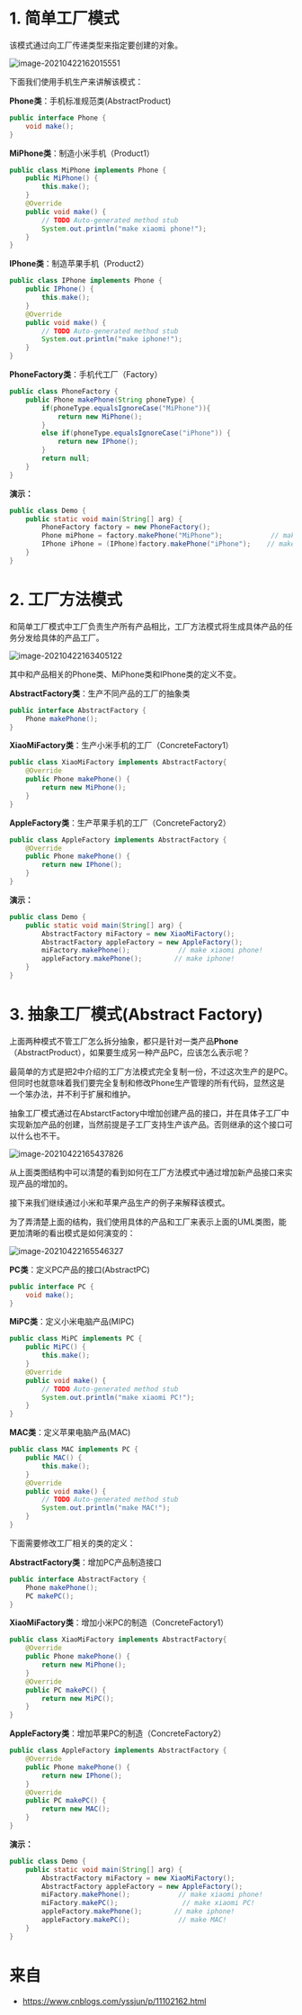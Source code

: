 # 1. 简单工厂模式

该模式通过向工厂传递类型来指定要创建的对象。

![image-20210422162015551](https://i.loli.net/2021/04/22/CgjyscAI6mO4pXM.png)

下面我们使用手机生产来讲解该模式：

**Phone类**：手机标准规范类(AbstractProduct)

```java
public interface Phone {
    void make();
}
```

 **MiPhone类**：制造小米手机（Product1）

```java
public class MiPhone implements Phone {
    public MiPhone() {
        this.make();
    }
    @Override
    public void make() {
        // TODO Auto-generated method stub
        System.out.println("make xiaomi phone!");
    }
}
```

**IPhone类**：制造苹果手机（Product2）

```java
public class IPhone implements Phone {
    public IPhone() {
        this.make();
    }
    @Override
    public void make() {
        // TODO Auto-generated method stub
        System.out.println("make iphone!");
    }
}
```

**PhoneFactory类**：手机代工厂（Factory）

```java
public class PhoneFactory {
    public Phone makePhone(String phoneType) {
        if(phoneType.equalsIgnoreCase("MiPhone")){
            return new MiPhone();
        }
        else if(phoneType.equalsIgnoreCase("iPhone")) {
            return new IPhone();
        }
        return null;
    }
}
```

 **演示：**

```java
public class Demo {
    public static void main(String[] arg) {
        PhoneFactory factory = new PhoneFactory();
        Phone miPhone = factory.makePhone("MiPhone");            // make xiaomi phone!
        IPhone iPhone = (IPhone)factory.makePhone("iPhone");    // make iphone!
    }
}
```

# 2. 工厂方法模式

和简单工厂模式中工厂负责生产所有产品相比，工厂方法模式将生成具体产品的任务分发给具体的产品工厂。

![image-20210422163405122](https://i.loli.net/2021/04/22/Qt5fpg9lhbAKwTN.png)

其中和产品相关的Phone类、MiPhone类和IPhone类的定义不变。

**AbstractFactory类**：生产不同产品的工厂的抽象类

```java
public interface AbstractFactory {
    Phone makePhone();
}
```

**XiaoMiFactory类**：生产小米手机的工厂（ConcreteFactory1）

```java
public class XiaoMiFactory implements AbstractFactory{
    @Override
    public Phone makePhone() {
        return new MiPhone();
    }
}
```

**AppleFactory类**：生产苹果手机的工厂（ConcreteFactory2）

```java
public class AppleFactory implements AbstractFactory {
    @Override
    public Phone makePhone() {
        return new IPhone();
    }
}
```

**演示：**

```java
public class Demo {
    public static void main(String[] arg) {
        AbstractFactory miFactory = new XiaoMiFactory();
        AbstractFactory appleFactory = new AppleFactory();
        miFactory.makePhone();            // make xiaomi phone!
        appleFactory.makePhone();        // make iphone!
    }
}
```

# 3. 抽象工厂模式(Abstract Factory)

上面两种模式不管工厂怎么拆分抽象，都只是针对一类产品**Phone**（AbstractProduct），如果要生成另一种产品PC，应该怎么表示呢？

最简单的方式是把2中介绍的工厂方法模式完全复制一份，不过这次生产的是PC。但同时也就意味着我们要完全复制和修改Phone生产管理的所有代码，显然这是一个笨办法，并不利于扩展和维护。

抽象工厂模式通过在AbstarctFactory中增加创建产品的接口，并在具体子工厂中实现新加产品的创建，当然前提是子工厂支持生产该产品。否则继承的这个接口可以什么也不干。

![image-20210422165437826](https://i.loli.net/2021/04/22/QYmjuHkr4lfqGNO.png)

从上面类图结构中可以清楚的看到如何在工厂方法模式中通过增加新产品接口来实现产品的增加的。

接下来我们继续通过小米和苹果产品生产的例子来解释该模式。

为了弄清楚上面的结构，我们使用具体的产品和工厂来表示上面的UML类图，能更加清晰的看出模式是如何演变的：

![image-20210422165546327](https://i.loli.net/2021/04/22/cBZbftWDuV7UKXy.png)

**PC类**：定义PC产品的接口(AbstractPC)

```java
public interface PC {
    void make();
}
```

**MiPC类**：定义小米电脑产品(MIPC)

```java
public class MiPC implements PC {
    public MiPC() {
        this.make();
    }
    @Override
    public void make() {
        // TODO Auto-generated method stub
        System.out.println("make xiaomi PC!");
    }
}
```

**MAC类**：定义苹果电脑产品(MAC)

```java
public class MAC implements PC {
    public MAC() {
        this.make();
    }
    @Override
    public void make() {
        // TODO Auto-generated method stub
        System.out.println("make MAC!");
    }
}
```

下面需要修改工厂相关的类的定义：

**AbstractFactory类**：增加PC产品制造接口

```java
public interface AbstractFactory {
    Phone makePhone();
    PC makePC();
}
```

**XiaoMiFactory类**：增加小米PC的制造（ConcreteFactory1）

```java
public class XiaoMiFactory implements AbstractFactory{
    @Override
    public Phone makePhone() {
        return new MiPhone();
    }
    @Override
    public PC makePC() {
        return new MiPC();
    }
}
```

**AppleFactory类**：增加苹果PC的制造（ConcreteFactory2）

```java
public class AppleFactory implements AbstractFactory {
    @Override
    public Phone makePhone() {
        return new IPhone();
    }
    @Override
    public PC makePC() {
        return new MAC();
    }
}
```

**演示：**

```java
public class Demo {
    public static void main(String[] arg) {
        AbstractFactory miFactory = new XiaoMiFactory();
        AbstractFactory appleFactory = new AppleFactory();
        miFactory.makePhone();            // make xiaomi phone!
        miFactory.makePC();                // make xiaomi PC!
        appleFactory.makePhone();        // make iphone!
        appleFactory.makePC();            // make MAC!
    }
}
```

# 来自

- https://www.cnblogs.com/yssjun/p/11102162.html